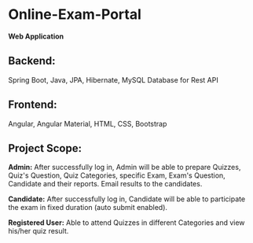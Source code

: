 # Online-Exam-Portal
 **Web Application**
## Backend: 
Spring Boot, Java, JPA, Hibernate, MySQL Database for Rest API
## Frontend: 
Angular, Angular Material, HTML, CSS, Bootstrap
## Project Scope:
**Admin:** After successfully log in, Admin will be able to prepare Quizzes, Quiz's Question, Quiz Categories, specific Exam, Exam's Question, Candidate and their reports. Email results to the candidates.

**Candidate:** After successfully log in, Candidate will be able to participate the exam in fixed duration (auto submit enabled).

**Registered User:** Able to attend Quizzes in different Categories and view his/her quiz result.
